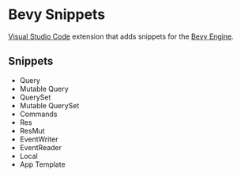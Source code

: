 # Bevy Snippets
[Visual Studio Code](https://code.visualstudio.com/) extension that adds snippets for the [Bevy Engine](https://bevyengine.org/).

## Snippets
* Query
* Mutable Query
* QuerySet
* Mutable QuerySet
* Commands
* Res
* ResMut
* EventWriter
* EventReader
* Local
* App Template
